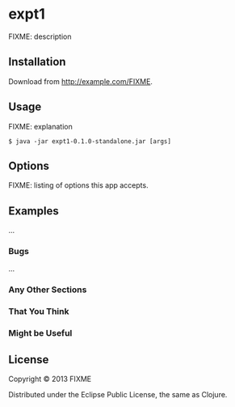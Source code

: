 # expt1

FIXME: description

## Installation

Download from http://example.com/FIXME.

## Usage

FIXME: explanation

    $ java -jar expt1-0.1.0-standalone.jar [args]

## Options

FIXME: listing of options this app accepts.

## Examples

...

### Bugs

...

### Any Other Sections
### That You Think
### Might be Useful

## License

Copyright © 2013 FIXME

Distributed under the Eclipse Public License, the same as Clojure.
